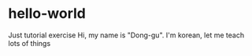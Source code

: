 hello-world
===========

Just tutorial exercise
Hi, my name is "Dong-gu". I'm korean, let me teach lots of things
